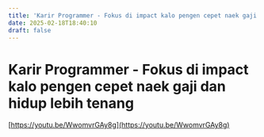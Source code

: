 ```yaml
---
title: 'Karir Programmer - Fokus di impact kalo pengen cepet naek gaji dan hidup lebih tenang'
date: 2025-02-18T18:40:10
draft: false
---
```


# Karir Programmer - Fokus di impact kalo pengen cepet naek gaji dan hidup lebih tenang

[https://youtu.be/WwomvrGAy8g](https://youtu.be/WwomvrGAy8g)
